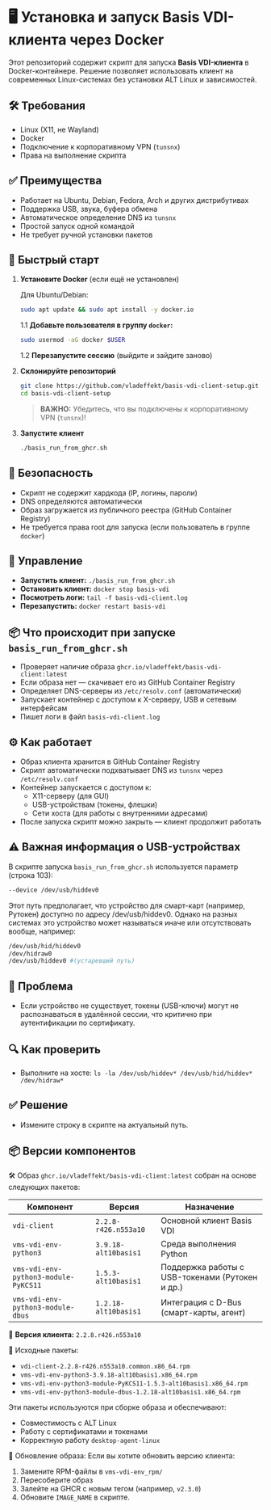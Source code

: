 # 🖥️ Установка и запуск Basis VDI-клиента через Docker

Этот репозиторий содержит скрипт для запуска **Basis VDI-клиента** в Docker-контейнере. Решение позволяет использовать клиент на современных Linux-системах без установки ALT Linux и зависимостей.

## 🛠️ Требования

-   Linux (X11, не Wayland)
-   Docker
-   Подключение к корпоративному VPN (`tunsnx`)
-   Права на выполнение скрипта

## ✅ Преимущества

-   Работает на Ubuntu, Debian, Fedora, Arch и других дистрибутивах
-   Поддержка USB, звука, буфера обмена
-   Автоматическое определение DNS из `tunsnx`
-   Простой запуск одной командой
-   Не требует ручной установки пакетов

## 🚀 Быстрый старт

1.  **Установите Docker** (если ещё не установлен)

    Для Ubuntu/Debian:
    ```bash
    sudo apt update && sudo apt install -y docker.io
    ```

    1.1 **Добавьте пользователя в группу `docker`:**
    ```bash
    sudo usermod -aG docker $USER
    ```

    1.2 **Перезапустите сессию** (выйдите и зайдите заново)

2.  **Склонируйте репозиторий**
    ```bash
    git clone https://github.com/vladeffekt/basis-vdi-client-setup.git
    cd basis-vdi-client-setup
    ```
    > **ВАЖНО:** Убедитесь, что вы подключены к корпоративному VPN (`tunsnx`)!

3.  **Запустите клиент**
    ```bash
    ./basis_run_from_ghcr.sh
    ```

## 🔐 Безопасность

-   Скрипт не содержит хардкода (IP, логины, пароли)
-   DNS определяются автоматически
-   Образ загружается из публичного реестра (GitHub Container Registry)
-   Не требуется права root для запуска (если пользователь в группе `docker`)

## 📝 Управление

-   **Запустить клиент:** `./basis_run_from_ghcr.sh`
-   **Остановить клиент:** `docker stop basis-vdi`
-   **Посмотреть логи:** `tail -f basis-vdi-client.log`
-   **Перезапустить:** `docker restart basis-vdi`

## 📦 Что происходит при запуске `basis_run_from_ghcr.sh`

-   Проверяет наличие образа `ghcr.io/vladeffekt/basis-vdi-client:latest`
-   Если образа нет — скачивает его из GitHub Container Registry
-   Определяет DNS-серверы из `/etc/resolv.conf` (автоматически)
-   Запускает контейнер с доступом к X-серверу, USB и сетевым интерфейсам
-   Пишет логи в файл `basis-vdi-client.log`

## ⚙️ Как работает

-   Образ клиента хранится в GitHub Container Registry
-   Скрипт автоматически подхватывает DNS из `tunsnx` через `/etc/resolv.conf`
-   Контейнер запускается с доступом к:
    -   X11-серверу (для GUI)
    -   USB-устройствам (токены, флешки)
    -   Сети хоста (для работы с внутренними адресами)
-   После запуска скрипт можно закрыть — клиент продолжит работать

## ⚠️ Важная информация о USB-устройствах

В скрипте запуска `basis_run_from_ghcr.sh` используется параметр (строка 103):
```bash
--device /dev/usb/hiddev0
```
Этот путь предполагает, что устройство для смарт-карт (например, Рутокен) доступно по адресу /dev/usb/hiddev0.
Однако на разных системах это устройство может называться иначе или отсутствовать вообще, например:
```bash
/dev/usb/hid/hiddev0
/dev/hidraw0
/dev/usb/hiddev0 #(устаревший путь)
``` 
## 📌 Проблема
- Если устройство не существует, токены (USB-ключи) могут не распознаваться в удалённой сессии, что критично при аутентификации по сертификату.

## 🔍 Как проверить
- Выполните на хосте:
`ls -la /dev/usb/hiddev* /dev/usb/hid/hiddev* /dev/hidraw*`

## ✅ Решение
- Измените строку в скрипте на актуальный путь.

## 📦 Версии компонентов

🛠️ Образ `ghcr.io/vladeffekt/basis-vdi-client:latest` собран на основе следующих пакетов:

| Компонент                            | Версия                | Назначение                                      |
|--------------------------------------|-----------------------|-------------------------------------------------|
| `vdi-client`                         | `2.2.8-r426.n553a10`  | Основной клиент Basis VDI                       |
| `vms-vdi-env-python3`                | `3.9.18-alt10basis1`  | Среда выполнения Python                         |
| `vms-vdi-env-python3-module-PyKCS11` | `1.5.3-alt10basis1`   | Поддержка работы с USB-токенами (Рутокен и др.) |
| `vms-vdi-env-python3-module-dbus`    | `1.2.18-alt10basis1`  | Интеграция с D-Bus (смарт-карты, агент)         |


  🔖 **Версия клиента:** `2.2.8.r426.n553a10`  

  📁 Исходные пакеты:
- `vdi-client-2.2.8-r426.n553a10.common.x86_64.rpm`
- `vms-vdi-env-python3-3.9.18-alt10basis1.x86_64.rpm`
- `vms-vdi-env-python3-module-PyKCS11-1.5.3-alt10basis1.x86_64.rpm`
- `vms-vdi-env-python3-module-dbus-1.2.18-alt10basis1.x86_64.rpm`

Эти пакеты используются при сборке образа и обеспечивают:
- Совместимость с ALT Linux
- Работу с сертификатами и токенами
- Корректную работу `desktop-agent-linux`

 🔄 Обновление образа:
Если вы хотите обновить версию клиента:
1. Замените RPM-файлы в `vms-vdi-env_rpm/`
2. Пересоберите образ
3. Залейте на GHCR с новым тегом (например, `v2.3.0`)
4. Обновите `IMAGE_NAME` в скрипте.

